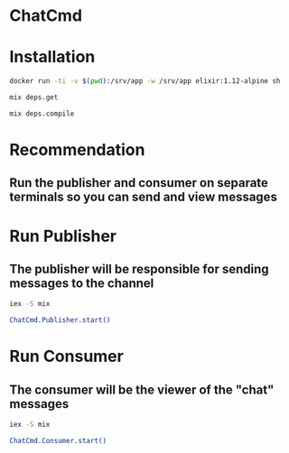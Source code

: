 # ChatCmd

# Installation

```bash
docker run -ti -v $(pwd):/srv/app -w /srv/app elixir:1.12-alpine sh
```
```bash
mix deps.get
```
```bash
mix deps.compile
```

# Recommendation
## Run the publisher and consumer on separate terminals so you can send and view messages

# Run Publisher
## The publisher will be responsible for sending messages to the channel

```bash
iex -S mix
```

```bash
ChatCmd.Publisher.start()
```
# Run Consumer
## The consumer will be the viewer of the "chat" messages

```bash
iex -S mix
```

```bash
ChatCmd.Consumer.start()
```
